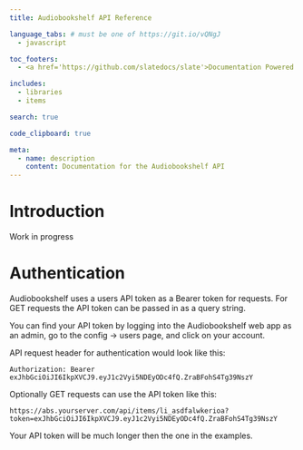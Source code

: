 ```yaml
---
title: Audiobookshelf API Reference

language_tabs: # must be one of https://git.io/vQNgJ
  - javascript

toc_footers:
  - <a href='https://github.com/slatedocs/slate'>Documentation Powered by Slate</a>

includes:
  - libraries
  - items

search: true

code_clipboard: true

meta:
  - name: description
    content: Documentation for the Audiobookshelf API
---
```


# Introduction

Work in progress

# Authentication

Audiobookshelf uses a users API token as a Bearer token for requests. For GET requests the API token can be passed in as a query string.

You can find your API token by logging into the Audiobookshelf web app as an admin, go to the config -> users page, and click on your account.

API request header for authentication would look like this:

`Authorization: Bearer exJhbGciOiJI6IkpXVCJ9.eyJ1c2Vyi5NDEyODc4fQ.ZraBFohS4Tg39NszY`

Optionally GET requests can use the API token like this:

`https://abs.yourserver.com/api/items/li_asdfalwkerioa?token=exJhbGciOiJI6IkpXVCJ9.eyJ1c2Vyi5NDEyODc4fQ.ZraBFohS4Tg39NszY`

<aside class="notice">
Your API token will be much longer then the one in the examples.
</aside>


